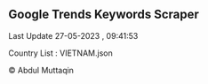 

## Google Trends Keywords Scraper 
 
Last Update 27-05-2023 , 09:41:53

Country List :
VIETNAM.json



© Abdul Muttaqin 

